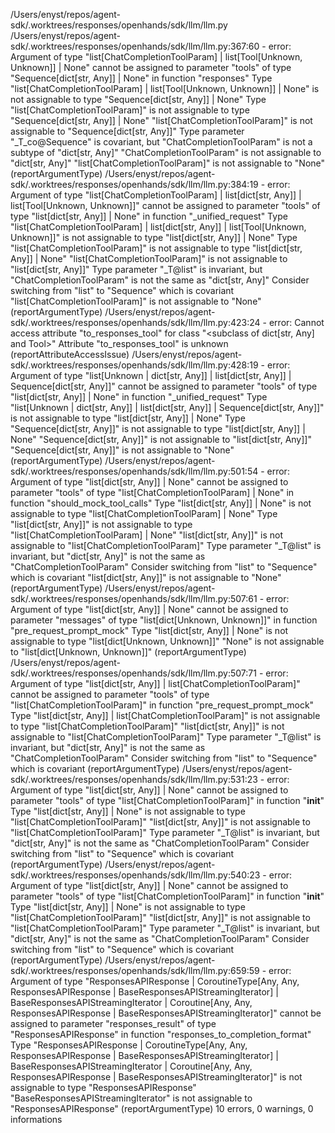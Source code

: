 
/Users/enyst/repos/agent-sdk/.worktrees/responses/openhands/sdk/llm/llm.py
  /Users/enyst/repos/agent-sdk/.worktrees/responses/openhands/sdk/llm/llm.py:367:60 - error: Argument of type "list[ChatCompletionToolParam] | list[Tool[Unknown, Unknown]] | None" cannot be assigned to parameter "tools" of type "Sequence[dict[str, Any]] | None" in function "responses"
    Type "list[ChatCompletionToolParam] | list[Tool[Unknown, Unknown]] | None" is not assignable to type "Sequence[dict[str, Any]] | None"
      Type "list[ChatCompletionToolParam]" is not assignable to type "Sequence[dict[str, Any]] | None"
        "list[ChatCompletionToolParam]" is not assignable to "Sequence[dict[str, Any]]"
          Type parameter "_T_co@Sequence" is covariant, but "ChatCompletionToolParam" is not a subtype of "dict[str, Any]"
            "ChatCompletionToolParam" is not assignable to "dict[str, Any]"
        "list[ChatCompletionToolParam]" is not assignable to "None" (reportArgumentType)
  /Users/enyst/repos/agent-sdk/.worktrees/responses/openhands/sdk/llm/llm.py:384:19 - error: Argument of type "list[ChatCompletionToolParam] | list[dict[str, Any]] | list[Tool[Unknown, Unknown]]" cannot be assigned to parameter "tools" of type "list[dict[str, Any]] | None" in function "_unified_request"
    Type "list[ChatCompletionToolParam] | list[dict[str, Any]] | list[Tool[Unknown, Unknown]]" is not assignable to type "list[dict[str, Any]] | None"
      Type "list[ChatCompletionToolParam]" is not assignable to type "list[dict[str, Any]] | None"
        "list[ChatCompletionToolParam]" is not assignable to "list[dict[str, Any]]"
          Type parameter "_T@list" is invariant, but "ChatCompletionToolParam" is not the same as "dict[str, Any]"
          Consider switching from "list" to "Sequence" which is covariant
        "list[ChatCompletionToolParam]" is not assignable to "None" (reportArgumentType)
  /Users/enyst/repos/agent-sdk/.worktrees/responses/openhands/sdk/llm/llm.py:423:24 - error: Cannot access attribute "to_responses_tool" for class "<subclass of dict[str, Any] and Tool>"
    Attribute "to_responses_tool" is unknown (reportAttributeAccessIssue)
  /Users/enyst/repos/agent-sdk/.worktrees/responses/openhands/sdk/llm/llm.py:428:19 - error: Argument of type "list[Unknown | dict[str, Any]] | list[dict[str, Any]] | Sequence[dict[str, Any]]" cannot be assigned to parameter "tools" of type "list[dict[str, Any]] | None" in function "_unified_request"
    Type "list[Unknown | dict[str, Any]] | list[dict[str, Any]] | Sequence[dict[str, Any]]" is not assignable to type "list[dict[str, Any]] | None"
      Type "Sequence[dict[str, Any]]" is not assignable to type "list[dict[str, Any]] | None"
        "Sequence[dict[str, Any]]" is not assignable to "list[dict[str, Any]]"
        "Sequence[dict[str, Any]]" is not assignable to "None" (reportArgumentType)
  /Users/enyst/repos/agent-sdk/.worktrees/responses/openhands/sdk/llm/llm.py:501:54 - error: Argument of type "list[dict[str, Any]] | None" cannot be assigned to parameter "tools" of type "list[ChatCompletionToolParam] | None" in function "should_mock_tool_calls"
    Type "list[dict[str, Any]] | None" is not assignable to type "list[ChatCompletionToolParam] | None"
      Type "list[dict[str, Any]]" is not assignable to type "list[ChatCompletionToolParam] | None"
        "list[dict[str, Any]]" is not assignable to "list[ChatCompletionToolParam]"
          Type parameter "_T@list" is invariant, but "dict[str, Any]" is not the same as "ChatCompletionToolParam"
          Consider switching from "list" to "Sequence" which is covariant
        "list[dict[str, Any]]" is not assignable to "None" (reportArgumentType)
  /Users/enyst/repos/agent-sdk/.worktrees/responses/openhands/sdk/llm/llm.py:507:61 - error: Argument of type "list[dict[str, Any]] | None" cannot be assigned to parameter "messages" of type "list[dict[Unknown, Unknown]]" in function "pre_request_prompt_mock"
    Type "list[dict[str, Any]] | None" is not assignable to type "list[dict[Unknown, Unknown]]"
      "None" is not assignable to "list[dict[Unknown, Unknown]]" (reportArgumentType)
  /Users/enyst/repos/agent-sdk/.worktrees/responses/openhands/sdk/llm/llm.py:507:71 - error: Argument of type "list[dict[str, Any]] | list[ChatCompletionToolParam]" cannot be assigned to parameter "tools" of type "list[ChatCompletionToolParam]" in function "pre_request_prompt_mock"
    Type "list[dict[str, Any]] | list[ChatCompletionToolParam]" is not assignable to type "list[ChatCompletionToolParam]"
      "list[dict[str, Any]]" is not assignable to "list[ChatCompletionToolParam]"
        Type parameter "_T@list" is invariant, but "dict[str, Any]" is not the same as "ChatCompletionToolParam"
        Consider switching from "list" to "Sequence" which is covariant (reportArgumentType)
  /Users/enyst/repos/agent-sdk/.worktrees/responses/openhands/sdk/llm/llm.py:531:23 - error: Argument of type "list[dict[str, Any]] | None" cannot be assigned to parameter "tools" of type "list[ChatCompletionToolParam]" in function "__init__"
    Type "list[dict[str, Any]] | None" is not assignable to type "list[ChatCompletionToolParam]"
      "list[dict[str, Any]]" is not assignable to "list[ChatCompletionToolParam]"
        Type parameter "_T@list" is invariant, but "dict[str, Any]" is not the same as "ChatCompletionToolParam"
        Consider switching from "list" to "Sequence" which is covariant (reportArgumentType)
  /Users/enyst/repos/agent-sdk/.worktrees/responses/openhands/sdk/llm/llm.py:540:23 - error: Argument of type "list[dict[str, Any]] | None" cannot be assigned to parameter "tools" of type "list[ChatCompletionToolParam]" in function "__init__"
    Type "list[dict[str, Any]] | None" is not assignable to type "list[ChatCompletionToolParam]"
      "list[dict[str, Any]]" is not assignable to "list[ChatCompletionToolParam]"
        Type parameter "_T@list" is invariant, but "dict[str, Any]" is not the same as "ChatCompletionToolParam"
        Consider switching from "list" to "Sequence" which is covariant (reportArgumentType)
  /Users/enyst/repos/agent-sdk/.worktrees/responses/openhands/sdk/llm/llm.py:659:59 - error: Argument of type "ResponsesAPIResponse | CoroutineType[Any, Any, ResponsesAPIResponse | BaseResponsesAPIStreamingIterator] | BaseResponsesAPIStreamingIterator | Coroutine[Any, Any, ResponsesAPIResponse | BaseResponsesAPIStreamingIterator]" cannot be assigned to parameter "responses_result" of type "ResponsesAPIResponse" in function "responses_to_completion_format"
    Type "ResponsesAPIResponse | CoroutineType[Any, Any, ResponsesAPIResponse | BaseResponsesAPIStreamingIterator] | BaseResponsesAPIStreamingIterator | Coroutine[Any, Any, ResponsesAPIResponse | BaseResponsesAPIStreamingIterator]" is not assignable to type "ResponsesAPIResponse"
      "BaseResponsesAPIStreamingIterator" is not assignable to "ResponsesAPIResponse" (reportArgumentType)
10 errors, 0 warnings, 0 informations
